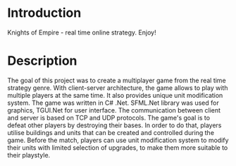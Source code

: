 # Introduction 
Knights of Empire - real time online strategy. Enjoy!

# Description
The goal of this project was to create a multiplayer game from the real time strategy genre. With client-server architecture, the game allows to play with multiple players at the same time. It also provides unique unit modification system.
The game was written in C# .Net. SFML.Net library was used for graphics, TGUI.Net for user interface. The communication between client and server is based on TCP and UDP protocols. 
The game's goal is to defeat other players by destroying their bases. In order to do that, players utilise buildings and units that can be created and controlled during the game. Before the match, players can use unit modification system to modify their units with limited selection of upgrades, to make them more suitable to their playstyle.

